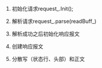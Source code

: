<!--
 * @Author       : xianduana
 * @Date         : 2024-02
--> 
1. 初始化请求request_.Init();

2. 解析请求request_.parse(readBuff_)

3. 解析成功之后初始化响应报文

4. 创建响应报文

5. 分散写（状态行、头部）和正文